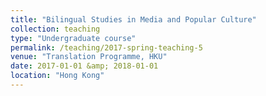 ```yaml
---
title: "Bilingual Studies in Media and Popular Culture"
collection: teaching
type: "Undergraduate course"
permalink: /teaching/2017-spring-teaching-5
venue: "Translation Programme, HKU"
date: 2017-01-01 &amp; 2018-01-01
location: "Hong Kong"
---
```

